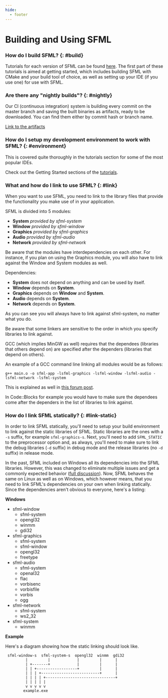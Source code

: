 ```yaml
---
hide:
  - footer
---
```


# Building and Using SFML

### How do I build SFML? {: #build}

Tutorials for each version of SFML can be found [here](../tutorials/3.0/index.md).
The first part of these tutorials is aimed at getting started, which includes building SFML with CMake and your build tool of choice, as well as setting up your IDE (if you use one) for use with SFML.

### Are there any "nightly builds"? {: #nightly}

Our CI (continuous integration) system is building every commit on the master branch and saving the built binaries as artifacts, ready to be downloaded.
You can find them either by commit hash or branch name.

[Link to the artifacts](https://www.sfml-dev.org/artifacts/)

### How do I setup my development environment to work with SFML? {: #environment}

This is covered quite thoroughly in the tutorials section for some of the most popular IDEs.

Check out the Getting Started sections of the [tutorials](../tutorials/3.0/index.md#getting-started).

### What and how do I link to use SFML? {: #link}

When you want to use SFML, you need to link to the library files that provide the functionality you make use of in your application.

SFML is divided into 5 modules:

- **System** _provided by sfml-system_
- **Window** _provided by sfml-window_
- **Graphics** _provided by sfml-graphics_
- **Audio** _provided by sfml-audio_
- **Network** _provided by sfml-network_

Be aware that the modules have interdependencies on each other.
For instance, if you plan on using the Graphics module, you will also have to link against the Window and System modules as well.

Dependencies:

- **System** does not depend on anything and can be used by itself.
- **Window** depends on **System**.
- **Graphics** depends on **Window** and **System**.
- **Audio** depends on **System**.
- **Network** depends on **System**.

As you can see you will always have to link against sfml-system, no matter what you do.

Be aware that some linkers are sensitive to the order in which you specify libraries to link against.

GCC (which implies MinGW as well) requires that the dependees (libraries that others depend on) are specified after the dependers (libraries that depend on others).

An example of a GCC command line linking all modules would be as follows:

```
g++ main.o -o sfml-app -lsfml-graphics -lsfml-window -lsfml-audio -lsfml-network -lsfml-system
```

This is explained as well in [this forum post](https://en.sfml-dev.org/forums/index.php?topic=8518.msg57257#msg57257).

In Code::Blocks for example you would have to make sure the dependees come after the dependers in the list of libraries to link against.

### How do I link SFML statically? {: #link-static}

In order to link SFML statically, you'll need to setup your build environment to link against the static libraries of SFML.
Static libraries are the ones with a `-s` suffix, for example `sfml-graphics-s`.
Next, you'll need to add `SFML_STATIC` to the preprocessor option and, as always, you'll need to make sure to link the debug libraries (`-d` suffix) in debug mode and the release libraries (no `-d` suffix) in release mode.

In the past, SFML included on Windows all its dependencies into the SFML libraries.
However, this was changed to eliminate multiple issues and get a commonly expected behavior ([full discussion](https://en.sfml-dev.org/forums/index.php?topic=9362.0)).
Now, SFML behaves the same on Linux as well as on Windows, which however means, that you need to link SFML's dependencies on your own when linking statically.
Since the dependencies aren't obvious to everyone, here's a listing:

**Windows**

- sfml-window
    - sfml-system
    - opengl32
    - winmm
    - gdi32
- sfml-graphics
    - sfml-system
    - sfml-window
    - opengl32
    - freetype
- sfml-audio
    - sfml-system
    - openal32
    - flac
    - vorbisenc
    - vorbisfile
    - vorbis
    - ogg
- sfml-network
    - sfml-system
    - ws2_32
- sfml-system
    - winmm

**Example**

Here's a diagram showing how the static linking should look like.

```
 sfml-window-s  sfml-system-s  opengl32  winmm  gdi32
         |         |            |         |      |
         | +-------+            |         |      |
         | | +------------------+         |      |
         | | | +--------------------------+      |
         | | | | +-------------------------------+
         | | | | |
         v v v v v
        example.exe
```
